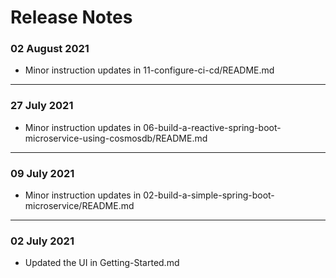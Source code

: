 # Release Notes

### 02 August 2021
  - Minor instruction updates in 11-configure-ci-cd/README.md
-----------

### 27 July 2021
  - Minor instruction updates in 06-build-a-reactive-spring-boot-microservice-using-cosmosdb/README.md
-----------

### 09 July 2021
  - Minor instruction updates in 02-build-a-simple-spring-boot-microservice/README.md
-----------

### 02 July 2021
  - Updated the UI in Getting-Started.md
   
